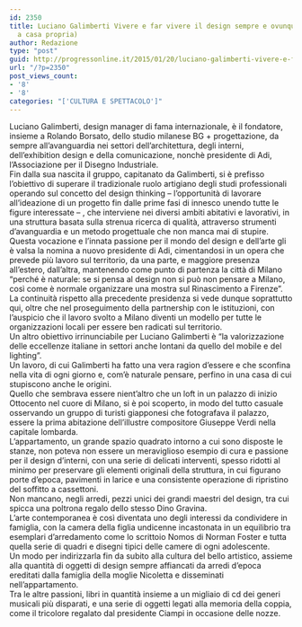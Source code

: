 ```yaml
---
id: 2350
title: Luciano Galimberti Vivere e far vivere il design sempre e ovunque (soprattutto
  a casa propria)
author: Redazione
type: "post"
guid: http://progressonline.it/2015/01/20/luciano-galimberti-vivere-e-far-vivere-il-design-sempre-e-ovunque-soprattutto-a-casa-propria/
url: "/?p=2350"
post_views_count:
- '8'
- '8'
categories: "['CULTURA E SPETTACOLO']"
---
```


<div>Luciano Galimberti, design manager di fama internazionale, è il fondatore, insieme a Rolando Borsato, dello studio milanese BG + progettazione, da sempre all’avanguardia nei settori dell’architettura, degli interni, dell’exhibition design e della comunicazione, nonchè presidente di Adi, l’Associazione per il Disegno Industriale.</div><div> </div><div>Fin dalla sua nascita il gruppo, capitanato da Galimberti, si è prefisso l’obiettivo di superare il tradizionale ruolo artigiano degli studi professionali operando sul concetto del design thinking – l’opportunità di lavorare all’ideazione di un progetto fin dalle prime fasi di innesco unendo tutte le figure interessate – , che interviene nei diversi ambiti abitativi e lavorativi, in una struttura basata sulla strenua ricerca di qualità, attraverso strumenti d’avanguardia e un metodo progettuale che non manca mai di stupire.</div><div> </div><div>Questa vocazione e l’innata passione per il mondo del design e dell’arte gli è valsa la nomina a nuovo presidente di Adi, cimentandosi in un opera che prevede più lavoro sul territorio, da una parte, e maggiore presenza all’estero, dall’altra, mantenendo come punto di partenza la città di Milano “perché è naturale: se si pensa al design non si può non pensare a Milano, così come è normale organizzare una mostra sul Rinascimento a Firenze”.</div><div> </div><div>La continuità rispetto alla precedente presidenza si vede dunque soprattutto qui, oltre che nel proseguimento della partnership con le istituzioni, con l’auspicio che il lavoro svolto a Milano diventi un modello per tutte le organizzazioni locali per essere ben radicati sul territorio. </div><div>Un altro obiettivo irrinunciabile per Luciano Galimberti è “la valorizzazione delle eccellenze italiane in settori anche lontani da quello del mobile e del lighting”.</div><div>Un lavoro, di cui Galimberti ha fatto una vera ragion d’essere e che sconfina nella vita di ogni giorno e, com’è naturale pensare, perfino in una casa di cui stupiscono anche le origini.</div><div> </div><div>Quello che sembrava essere nient’altro che un loft in un palazzo di inizio Ottocento nel cuore di Milano, si è poi scoperto, in modo del tutto casuale osservando un gruppo di turisti giapponesi che fotografava il palazzo, essere la prima abitazione dell’illustre compositore Giuseppe Verdi nella capitale lombarda.</div><div>L’appartamento, un grande spazio quadrato intorno a cui sono disposte le stanze, non poteva non essere un meraviglioso esempio di cura e passione per il design d’interni, con una serie di delicati interventi, spesso ridotti al minimo per preservare gli elementi originali della struttura, in cui figurano porte d’epoca, pavimenti in larice e una consistente operazione di ripristino del soffitto a cassettoni. </div><div> </div><div>Non mancano, negli arredi, pezzi unici dei grandi maestri del design, tra cui spicca una poltrona regalo dello stesso Dino Gravina.</div><div>L’arte contemporanea è così diventata uno degli interessi da condividere in famiglia, con la camera della figlia undicenne incastonata in un equilibrio tra esemplari d’arredamento come lo scrittoio Nomos di Norman Foster e tutta quella serie di quadri e disegni tipici delle camere di ogni adolescente. </div><div>Un modo per indirizzarla fin da subito alla cultura del bello artistico, assieme alla quantità di oggetti di design sempre affiancati da arredi d’epoca ereditati dalla famiglia della moglie Nicoletta e disseminati nell’appartamento.</div><div>Tra le altre passioni, libri in quantità insieme a un migliaio di cd dei generi musicali più disparati, e una serie di oggetti legati alla memoria della coppia, come il tricolore regalato dal presidente Ciampi in occasione delle nozze.</div>